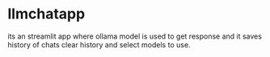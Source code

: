 # llmchatapp
its an streamlit app where ollama model is used to get response and it saves history of chats clear history and select models to use.
